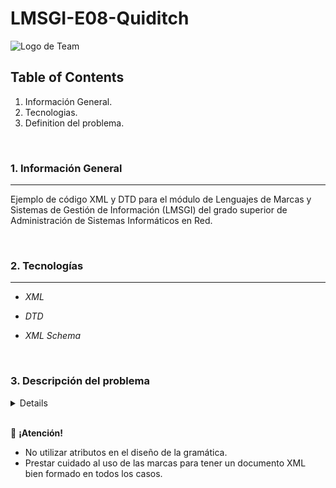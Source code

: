 # LMSGI-E08-Quiditch

![Logo de Team](https://github.com/ana-polo/LMSGI02-E01/blob/main/LMSGI.gif "Team logo")

## Table of Contents

1. Información General.
2. Tecnologias.
3. Definition del problema.

&nbsp;

### 1. Información General

***

Ejemplo de código XML y DTD para el módulo de Lenguajes de Marcas y Sistemas de Gestión de Información (LMSGI) del grado superior de Administración de Sistemas Informáticos en Red.

&nbsp;

### 2. Tecnologías

***

- *XML*

- *DTD*

- *XML Schema*

&nbsp;

### 3. Descripción del problema

<details>
<sumary>Leer las condiciones del problema</sumary>
En el mundo mágico el principal deporte es el Quiditch, que se desarrolla mientras 14 jugadores, 
				 7 de cada equipo, vuelan en escobas al tiempo que esquivan las bludgers ( tipo de pelota hechizada 
				 que persigue a los jugadores de forma indiscriminada ). En cada equipo hay siete jugadores: 
•	Tres son cazadores, su cometido es lanzar la quaffle ( pelota especial ) e intentar que entre 
					 por uno de los aros de gol. Obtienen diez puntos cada vez que la quaffle pasa por un aro. 
•	El guardián, vuela alrededor de los aros de gol y detiene los lanzamientos del otro equipo.
•	Dos golpeadores, cuyo trabajo es proteger a su equipo de las bludgers y desviarlas hacia el equipo contrario. 
•	El buscador, vuela entre cazadores, golpeadores, la quaffle y las bludgers, intentando atrapar la snitch 
					 dorada ( una pelota pequeña con alas que vuela muy rápido y es difícil de coger, ya que está hechizada para 
						no dejarse atrapar ) antes de que la coja el otro buscador, porque cada vez que un buscador la atrapa, su 
						equipo gana ciento cincuenta puntos extra.
Un partido de quidditch sólo termina cuando se atrapa la snitch, así que puede durar muchísimo ( el record 
					son 3 meses 2 días y 3minutos ). 
El colegio de magia y hechicería Hogwarts celebra todos los cursos un campeonato de Quidditch entre las 
					cuatro casas del colegio, Gryffinfor, Ravenclaw, Hufflepuff y Slytherin. Los cuatro equipos compiten 
					entre sí para luchar por la Copa del colegio.
Para agilizar la gestión de los datos del campeonato, Albus Dumbledor, director del colegio de magia y 
					hechicería Hogwarts, ha contratado a los mejores especialistas en lenguajes de marcas, los alumnos muggles 
					del 1er curso de ASIR del IES Alisal, para hacer una aplicación xml que valide los documentos XML con la información 
                    sobre cada uno de los partidos que tienen lugar. 

					Estos ficheros XML han de contener la siguiente información sobre el partido:
•	Equipos que lo juegan. ( Sólo pueden ser los equipos de las casas de Hogwarts ).
•	Fecha del encuentro. 
•	Duración del mismo. 
•	Ganador. ( Su valor será el nombre del equipo ganador ). 
•	Arbitro. Pueden ser la profesora. Hooch o el profesor Snape.
•	Código de identificación del partido. Está formado por las iniciales de los equipos contrincantes, en mayúsculas, seguidas de un guión y cuatro cifras que representan el año del partido.

Sobre cada equipo se guardará la siguiente información:
•	Nombre.
•	Agrupar los jugadores que ocupan cada uno de los puestos. Hay que guardar, si es el caso, los goles que ha metido cada uno de los cazadores, las paradas del guardián y si el buscador ha capturado o no la snicht dorada. 
•	Puntos conseguidos. 
•	Código que lo identifica, se formará por las 3 primeras letras del nombre, en minúsculas, seguido de tres cifras. 

La información que queremos guardar de cada uno de los jugadores es:
•	Nombre. 
•	Número de faltas cometidas, si las hay. 
•	Código identificador, que coincide con el expediente académico. Está compuesto de 8 Caracteres alfanuméricos. 
•	Número de cursos que lleva formando parte del equipo.
</details>
&nbsp;

👀 **¡Atención!**

- No utilizar atributos en el diseño de la gramática.
- Prestar cuidado al uso de las marcas para tener un documento XML bien formado en todos los casos.

&nbsp;
